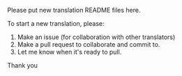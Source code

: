 Please put new translation README files here.

To start a new translation, please:

1. Make an issue (for collaboration with other translators)
2. Make a pull request to collaborate and commit to.
3. Let me know when it's ready to pull.

Thank you